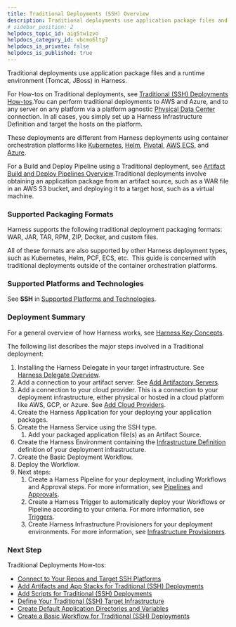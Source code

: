 ```yaml
---
title: Traditional Deployments (SSH) Overview
description: Traditional deployments use application package files and a runtime environment (Tomcat, JBoss) in Harness. For How-tos on Traditional deployments, see Traditional (SSH) Deployments How-tos. You can…
# sidebar_position: 2
helpdocs_topic_id: aig5tw1zvo
helpdocs_category_id: vbcmo6ltg7
helpdocs_is_private: false
helpdocs_is_published: true
---
```


Traditional deployments use application package files and a runtime environment (Tomcat, JBoss) in Harness.

For How-tos on Traditional deployments, see [Traditional (SSH) Deployments How-tos](/article/6pwni5f9el-traditional-deployments-overview).You can perform traditional deployments to AWS and Azure, and to any server on any platform via a platform agnostic [Physical Data Center](/article/stkxmb643f-add-physical-data-center-cloud-provider) connection. In all cases, you simply set up a Harness Infrastructure Definition and target the hosts on the platform.

These deployments are different from Harness deployments using container orchestration platforms like [Kubernetes](/article/7in9z2boh6-kubernetes-quickstart), [Helm](/article/2aaevhygep-helm-quickstart), [Pivotal](/article/hy819vmsux-pivotal-cloud-foundry-quickstart), [AWS ECS](/article/j39azkrevm-aws-ecs-deployments), and [Azure](/article/kiuft72fr5-azure-deployments-overview).

For a Build and Deploy Pipeline using a Traditional deployment, see [Artifact Build and Deploy Pipelines Overview](/article/0tphhkfqx8-artifact-build-and-deploy-pipelines-overview).Traditional deployments involve obtaining an application package from an artifact source, such as a WAR file in an AWS S3 bucket, and deploying it to a target host, such as a virtual machine.

### Supported Packaging Formats

Harness supports the following traditional deployment packaging formats: WAR, JAR, TAR, RPM, ZIP, Docker, and custom files.

All of these formats are also supported by other Harness deployment types, such as Kubernetes, Helm, PCF, ECS, etc.  This guide is concerned with traditional deployments outside of the container orchestration platforms.

### Supported Platforms and Technologies

See **SSH** in [Supported Platforms and Technologies](/article/220d0ojx5y-supported-platforms).

### Deployment Summary

For a general overview of how Harness works, see [Harness Key Concepts](/article/4o7oqwih6h-harness-key-concepts).

The following list describes the major steps involved in a Traditional deployment:

1. Installing the Harness Delegate in your target infrastructure. See [Harness Delegate Overview](/article/h9tkwmkrm7-delegate-installation).
2. Add a connection to your artifact server. See [Add Artifactory Servers](/article/nj3p1t7v3x-add-artifactory-servers).
3. Add a connection to your cloud provider. This is a connection to your deployment infrastructure, either physical or hosted in a cloud platform like AWS, GCP, or Azure. See [Add Cloud Providers](/article/whwnovprrb-cloud-providers).
4. Create the Harness Application for your deploying your application packages.
5. Create the Harness Service using the SSH type.
	1. Add your packaged application file(s) as an Artifact Source.
6. Create the Harness Environment containing the [Infrastructure Definition](https://docs.harness.io/article/n39w05njjv-environment-configuration#add_an_infrastructure_definition) definition of your deployment infrastructure.
7. Create the Basic Deployment Workflow.
8. Deploy the Workflow.
9. Next steps:
	1. Create a Harness Pipeline for your deployment, including Workflows and Approval steps. For more information, see [Pipelines](https://docs.harness.io/article/zc1u96u6uj-pipeline-configuration) and [Approvals](/article/0ajz35u2hy-approvals).
	2. Create a Harness Trigger to automatically deploy your Workflows or Pipeline according to your criteria. For more information, see [Triggers](https://docs.harness.io/article/xerirloz9a-add-a-trigger-2).
	3. Create Harness Infrastructure Provisioners for your deployment environments. For more information, see [Infrastructure Provisioners](https://docs.harness.io/article/o22jx8amxb-add-an-infra-provisioner).

### Next Step

Traditional Deployments How-tos:

* [Connect to Your Repos and Target SSH Platforms](/article/mk5pjqyugc-connect-to-your-target-ssh-platform)
* [Add Artifacts and App Stacks for Traditional (SSH) Deployments](/article/umpe4zfnac-add-artifacts-for-ssh-deployments)
* [Add Scripts for Traditional (SSH) Deployments](/article/ih779z9kb6-add-deployment-specs-for-traditional-ssh-deployments)
* [Define Your Traditional (SSH) Target Infrastructure](/article/5qh02lv090-define-your-traditional-ssh-target-infrastructure)
* [Create Default Application Directories and Variables](/article/lgg12f0yry-set-default-application-directories-as-variables)
* [Create a Basic Workflow for Traditional (SSH) Deployments](/article/8zff5k2frj-create-a-basic-workflow-for-traditional-ssh-deployments)

